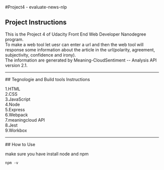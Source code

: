 #Project4 - evaluate-news-nlp

## Project Instructions

This is the Project 4 of Udacity Front End Web Developer Nanodegree program.<br>
To make a web tool let uesr can enter a url and then the web tool will response some information about the article in the url(polarity, agreement, <br>subjectivity, confidence and irony).<br>
The information are generated by Meaning-CloudSentiment -- Analysis API version 2.1.<br>

<hr>
## Tegnologie and Build tools Instructions

1.HTML<br>
2.CSS<br>
3.JavaScript<br>
4.Node<br>
5.Express<br>
6.Webpack<br>
7.meaningcloud API<br>
8.Jest<br>
9.Workbox<br>

<hr>
## How to Use

make sure you have install node and npm
```node -v
npm -v
```
